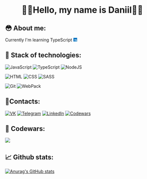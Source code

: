 # <h1 align="center"> 🌳🍃Hello, my name is Daniil🍃🌳</h1>

## 😳 About me:

Currently I'm learning TypeScript <img src="./assets/typescript.png" width=12>
## 🌿 Stack of technologies:

![JavaScript](https://img.shields.io/badge/-JavaScript-black?style=for-the-badge&logo=javascript)
![TypeScript](https://img.shields.io/badge/-TypeScript-white?style=for-the-badge&logo=typescript)
![NodeJS](https://img.shields.io/badge/-Node.JS-green?style=for-the-badge&logo=node.js) 

![HTML](https://img.shields.io/badge/-HTML-orange?style=for-the-badge&logo=html5)
![CSS](https://img.shields.io/badge/-CSS-blue?style=for-the-badge&logo=css3)
![SASS](https://img.shields.io/badge/-sass-pink?style=for-the-badge&logo=sass) 

![Git](https://img.shields.io/badge/-Git-grey?style=for-the-badge&logo=git)
![WebPack](https://img.shields.io/badge/-WebPack-white?style=for-the-badge&logo=webpack)

## 📝Contacts:

[![VK](https://img.shields.io/badge/-VK-blue?style=for-the-badge&logo=vk)](https://vk.com/karap9s)
[![Telegram](https://img.shields.io/badge/-Telegram-lightblue?style=for-the-badge&logo=telegram)](https://t.me/WakeUpHypnotize)
[![LinkedIn](https://img.shields.io/badge/-linkedin-blue?style=for-the-badge&logo=linkedin)](https://www.linkedin.com/in/%D0%B4%D0%B0%D0%BD%D0%B8%D0%B8%D0%BB-%D1%88%D0%B0%D1%80%D0%B5%D0%BD%D0%BA%D0%BE%D0%B2-64a73a243/)
[![Codewars](https://img.shields.io/badge/-codewars-red?style=for-the-badge&logo=codewars)](https://www.codewars.com/users/karap9s)


## 🤖 Codewars:

<img src = "https://www.codewars.com/users/karap9s/badges/large?logo=false">

## 📈 Github stats:

[![Anurag's GitHub stats](https://github-readme-stats.vercel.app/api?username=karap9s&count_private=true&show_icons=true&theme=tokyonight)](https://github.com/anuraghazra/github-readme-stats)